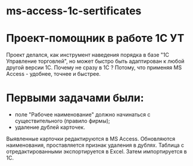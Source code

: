 # ms-access-1c-sertificates
# Проект-помощник в работе 1С УТ
Проект делался, как инструмент наведения порядка в базе "1С Управление торговлей", но может быстро быть адаптирован к любой другой версии 1С.
Почему не сразу в 1С ? Потому, что применяя MS Access - удобнее, точнее и быстрее.
# Первыми задачами были:
- поле "Рабочее наименование" должно начинаться с существительного (правило фирмы);
- удаление дублей карточек.

Выявленные карточки редактируются в MS Access. Обновляются наименования, проставляется признак удаления в дублях. Таблица с отредактированными экспортируется в Excel. Затем импортируется в 1С.

